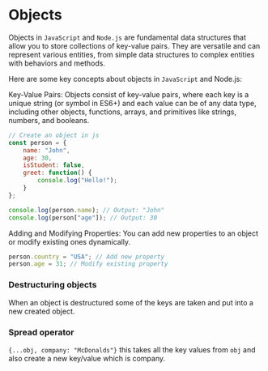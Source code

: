 # Objects

Objects in `JavaScript` and `Node.js` are fundamental data structures that allow you to store collections of key-value pairs. 
They are versatile and can represent various entities, from simple data structures to complex entities with behaviors and methods.

Here are some key concepts about objects in `JavaScript` and Node.js:

Key-Value Pairs: Objects consist of key-value pairs, where each key is a unique string (or symbol in ES6+) and each value can be of any data type, including other objects, functions, arrays, and primitives like strings, numbers, and booleans.

```javascript
// Create an object in js
const person = {
    name: "John",
    age: 30,
    isStudent: false,
    greet: function() {
        console.log("Hello!");
    }
};
```

```javascript
console.log(person.name); // Output: "John"
console.log(person["age"]); // Output: 30
```

Adding and Modifying Properties: You can add new properties to an object or modify existing ones dynamically.

```javascript
person.country = "USA"; // Add new property
person.age = 31; // Modify existing property
```

### Destructuring objects

When an object is destructured some of the keys are taken and put into a new created object.

### Spread operator
`{...obj, company: "McDonalds"}` this takes all the key values from `obj` and also create a new key/value which is company.